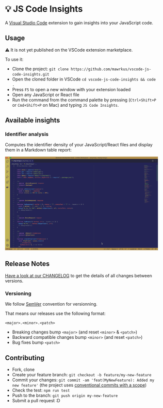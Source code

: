 # 💡 JS Code Insights

A [Visual Studio Code](https://code.visualstudio.com/) extension to gain insights into your JavaScript code.

## Usage

⚠️ It is not yet published on the VSCode extension marketplace.

To use it:

- Clone the project: `git clone https://github.com/mawrkus/vscode-js-code-insights.git`
- Open the cloned folder in VSCode `cd vscode-js-code-insights && code .`
- Press `F5` to open a new window with your extension loaded
- Open any JavaScript or React file
- Run the command from the command palette by pressing (`Ctrl+Shift+P` or `Cmd+Shift+P` on Mac) and typing `JS Code Insights`.

## Available insights

### Identifier analysis

Computes the identifier density of your JavaScript/React files and display them in a Markdown table report:

![Demo video](./docs/demo.gif)

## Release Notes

[Have a look at our CHANGELOG](./CHANGELOG.md) to get the details of all changes between versions.

### Versioning

We follow [SemVer](https://semver.org/) convention for versionning.

That means our releases use the following format:

```
<major>.<minor>.<patch>
```

- Breaking changes bump `<major>` (and reset `<minor>` & `<patch>`)
- Backward compatible changes bump `<minor>` (and reset `<patch>`)
- Bug fixes bump `<patch>`

## Contributing

- Fork, clone
- Create your feature branch: `git checkout -b feature/my-new-feature`
- Commit your changes: `git commit -am 'feat(MyNewFeature): Added my new feature'` (the project uses [conventional commits with a scope](https://www.conventionalcommits.org/en/v1.0.0-beta.4/#commit-message-with-scope))
- Check the test: `npm run test`
- Push to the branch: `git push origin my-new-feature`
- Submit a pull request :D

